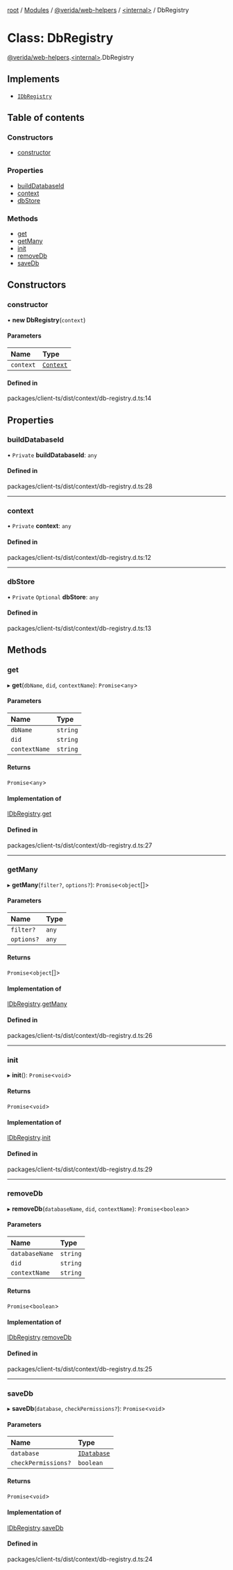 [root](../README.md) / [Modules](../modules.md) / [@verida/web-helpers](../modules/verida_web_helpers.md) / [<internal\>](../modules/verida_web_helpers._internal_.md) / DbRegistry

# Class: DbRegistry

[@verida/web-helpers](../modules/verida_web_helpers.md).[<internal\>](../modules/verida_web_helpers._internal_.md).DbRegistry

## Implements

- [`IDbRegistry`](../interfaces/verida_web_helpers._internal_.IDbRegistry.md)

## Table of contents

### Constructors

- [constructor](verida_web_helpers._internal_.DbRegistry.md#constructor)

### Properties

- [buildDatabaseId](verida_web_helpers._internal_.DbRegistry.md#builddatabaseid)
- [context](verida_web_helpers._internal_.DbRegistry.md#context)
- [dbStore](verida_web_helpers._internal_.DbRegistry.md#dbstore)

### Methods

- [get](verida_web_helpers._internal_.DbRegistry.md#get)
- [getMany](verida_web_helpers._internal_.DbRegistry.md#getmany)
- [init](verida_web_helpers._internal_.DbRegistry.md#init)
- [removeDb](verida_web_helpers._internal_.DbRegistry.md#removedb)
- [saveDb](verida_web_helpers._internal_.DbRegistry.md#savedb)

## Constructors

### constructor

• **new DbRegistry**(`context`)

#### Parameters

| Name | Type |
| :------ | :------ |
| `context` | [`Context`](verida_web_helpers._internal_.Context.md) |

#### Defined in

packages/client-ts/dist/context/db-registry.d.ts:14

## Properties

### buildDatabaseId

• `Private` **buildDatabaseId**: `any`

#### Defined in

packages/client-ts/dist/context/db-registry.d.ts:28

___

### context

• `Private` **context**: `any`

#### Defined in

packages/client-ts/dist/context/db-registry.d.ts:12

___

### dbStore

• `Private` `Optional` **dbStore**: `any`

#### Defined in

packages/client-ts/dist/context/db-registry.d.ts:13

## Methods

### get

▸ **get**(`dbName`, `did`, `contextName`): `Promise`<`any`\>

#### Parameters

| Name | Type |
| :------ | :------ |
| `dbName` | `string` |
| `did` | `string` |
| `contextName` | `string` |

#### Returns

`Promise`<`any`\>

#### Implementation of

[IDbRegistry](../interfaces/verida_web_helpers._internal_.IDbRegistry.md).[get](../interfaces/verida_web_helpers._internal_.IDbRegistry.md#get)

#### Defined in

packages/client-ts/dist/context/db-registry.d.ts:27

___

### getMany

▸ **getMany**(`filter?`, `options?`): `Promise`<`object`[]\>

#### Parameters

| Name | Type |
| :------ | :------ |
| `filter?` | `any` |
| `options?` | `any` |

#### Returns

`Promise`<`object`[]\>

#### Implementation of

[IDbRegistry](../interfaces/verida_web_helpers._internal_.IDbRegistry.md).[getMany](../interfaces/verida_web_helpers._internal_.IDbRegistry.md#getmany)

#### Defined in

packages/client-ts/dist/context/db-registry.d.ts:26

___

### init

▸ **init**(): `Promise`<`void`\>

#### Returns

`Promise`<`void`\>

#### Implementation of

[IDbRegistry](../interfaces/verida_web_helpers._internal_.IDbRegistry.md).[init](../interfaces/verida_web_helpers._internal_.IDbRegistry.md#init)

#### Defined in

packages/client-ts/dist/context/db-registry.d.ts:29

___

### removeDb

▸ **removeDb**(`databaseName`, `did`, `contextName`): `Promise`<`boolean`\>

#### Parameters

| Name | Type |
| :------ | :------ |
| `databaseName` | `string` |
| `did` | `string` |
| `contextName` | `string` |

#### Returns

`Promise`<`boolean`\>

#### Implementation of

[IDbRegistry](../interfaces/verida_web_helpers._internal_.IDbRegistry.md).[removeDb](../interfaces/verida_web_helpers._internal_.IDbRegistry.md#removedb)

#### Defined in

packages/client-ts/dist/context/db-registry.d.ts:25

___

### saveDb

▸ **saveDb**(`database`, `checkPermissions?`): `Promise`<`void`\>

#### Parameters

| Name | Type |
| :------ | :------ |
| `database` | [`IDatabase`](../interfaces/verida_web_helpers._internal_.IDatabase.md) |
| `checkPermissions?` | `boolean` |

#### Returns

`Promise`<`void`\>

#### Implementation of

[IDbRegistry](../interfaces/verida_web_helpers._internal_.IDbRegistry.md).[saveDb](../interfaces/verida_web_helpers._internal_.IDbRegistry.md#savedb)

#### Defined in

packages/client-ts/dist/context/db-registry.d.ts:24

